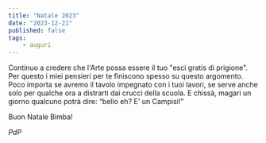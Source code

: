 ```yaml
---
title: "Natale 2023"
date: "2023-12-21"
published: false
tags:
    - auguri
---
```


Continuo a credere che l'Arte possa essere il tuo "esci gratis di prigione". Per questo i miei pensieri per te finiscono spesso su questo argomento. Poco importa se avremo il tavolo impegnato con i tuoi lavori, se serve anche solo per qualche ora a distrarti dai crucci della scuola.
E chissà, magari un giorno qualcuno potrà dire: “bello eh? E' un Campisi!”

Buon Natale Bimba! 

*PdP*